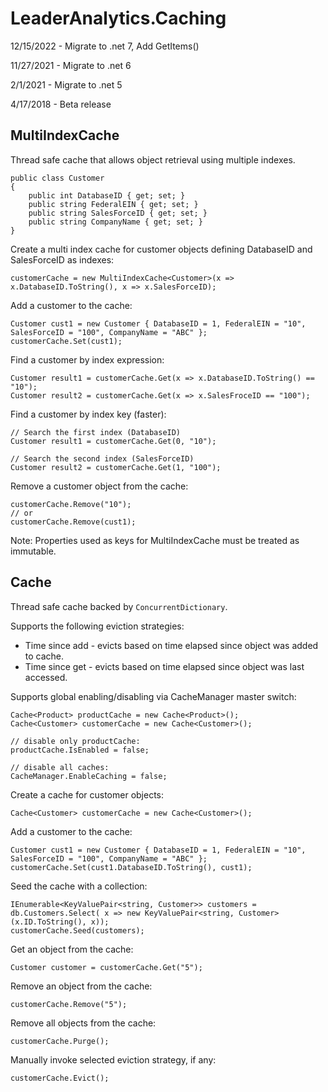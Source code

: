 # LeaderAnalytics.Caching

12/15/2022 - Migrate to .net 7, Add GetItems()

11/27/2021 - Migrate to .net 6

2/1/2021 - Migrate to .net 5

4/17/2018 - Beta release

## MultiIndexCache

Thread safe cache that allows object retrieval using multiple indexes.  



    public class Customer
    {
        public int DatabaseID { get; set; }
        public string FederalEIN { get; set; }
        public string SalesForceID { get; set; }
        public string CompanyName { get; set; }
    }


Create a multi index cache for customer objects defining DatabaseID and SalesForceID as indexes:

    
    customerCache = new MultiIndexCache<Customer>(x => x.DatabaseID.ToString(), x => x.SalesForceID);


Add a customer to the cache:

    Customer cust1 = new Customer { DatabaseID = 1, FederalEIN = "10", SalesForceID = "100", CompanyName = "ABC" };
    customerCache.Set(cust1);


Find a customer by index expression:

    Customer result1 = customerCache.Get(x => x.DatabaseID.ToString() == "10");
    Customer result2 = customerCache.Get(x => x.SalesFroceID == "100");


Find a customer by index key (faster):

    // Search the first index (DatabaseID)
    Customer result1 = customerCache.Get(0, "10");

    // Search the second index (SalesForceID)
    Customer result2 = customerCache.Get(1, "100");


Remove a customer object from the cache:

    customerCache.Remove("10");
    // or
    customerCache.Remove(cust1);


Note:  Properties used as keys for MultiIndexCache must be treated as immutable.

## Cache

Thread safe cache backed by `ConcurrentDictionary`.

Supports the following eviction strategies:

* Time since add - evicts based on time elapsed since object was added to cache.
* Time since get - evicts based on time elapsed since object was last accessed.

Supports global enabling/disabling via CacheManager master switch:

    Cache<Product> productCache = new Cache<Product>();
    Cache<Customer> customerCache = new Cache<Customer>();

    // disable only productCache:
    productCache.IsEnabled = false;    

    // disable all caches:
    CacheManager.EnableCaching = false;

     
Create a cache for customer objects:

    Cache<Customer> customerCache = new Cache<Customer>();

Add a customer to the cache:

    Customer cust1 = new Customer { DatabaseID = 1, FederalEIN = "10", SalesForceID = "100", CompanyName = "ABC" };
    customerCache.Set(cust1.DatabaseID.ToString(), cust1);

Seed the cache with a collection:

    IEnumerable<KeyValuePair<string, Customer>> customers = db.Customers.Select( x => new KeyValuePair<string, Customer>(x.ID.ToString(), x));
    customerCache.Seed(customers);

Get an object from the cache:

    Customer customer = customerCache.Get("5");

Remove an object from the cache:

    customerCache.Remove("5");

Remove all objects from the cache:

    customerCache.Purge();

Manually invoke selected eviction strategy, if any:

    customerCache.Evict();
